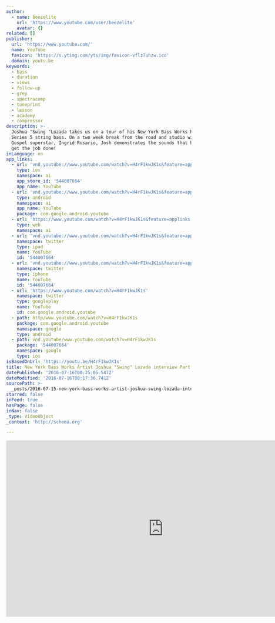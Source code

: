 ```yaml
---
author:
  - name: beezelite
    url: 'https://www.youtube.com/user/beezelite'
    avatar: {}
related: []
publisher:
  url: 'https://www.youtube.com/'
  name: YouTube
  favicon: 'https://s.ytimg.com/yts/img/favicon-vflz7uhzw.ico'
  domain: youtu.be
keywords:
  - bass
  - duration
  - views
  - follow-up
  - grey
  - spectracomp
  - toneprint
  - lesson
  - academy
  - compressor
description: >-
  Joshua "Swing "Lozada takes us on a tour of his New York Bass Works Reference
  Series 5 string bass. On a two week break from the road and studio with Latin
  Gospel superstar, Ingrid Rosario, Josh demonstrates the sounds that he uses to
  get the job done!
inLanguage: en
app_links:
  - url: 'vnd.youtube://www.youtube.com/watch?v=H4rF1kwJK1s&feature=applinks'
    type: ios
    namespace: ai
    app_store_id: '544007664'
    app_name: YouTube
  - url: 'vnd.youtube://www.youtube.com/watch?v=H4rF1kwJK1s&feature=applinks'
    type: android
    namespace: ai
    app_name: YouTube
    package: com.google.android.youtube
  - url: 'https://www.youtube.com/watch?v=H4rF1kwJK1s&feature=applinks'
    type: web
    namespace: ai
  - url: 'vnd.youtube://www.youtube.com/watch?v=H4rF1kwJK1s&feature=applinks'
    namespace: twitter
    type: ipad
    name: YouTube
    id: '544007664'
  - url: 'vnd.youtube://www.youtube.com/watch?v=H4rF1kwJK1s&feature=applinks'
    namespace: twitter
    type: iphone
    name: YouTube
    id: '544007664'
  - url: 'https://www.youtube.com/watch?v=H4rF1kwJK1s'
    namespace: twitter
    type: googleplay
    name: YouTube
    id: com.google.android.youtube
  - path: http/www.youtube.com/watch?v=H4rF1kwJK1s
    package: com.google.android.youtube
    namespace: google
    type: android
  - path: vnd.youtube/www.youtube.com/watch?v=H4rF1kwJK1s
    package: '544007664'
    namespace: google
    type: ios
isBasedOnUrl: 'https://youtu.be/H4rF1kwJK1s'
title: New York Bass Works Artist Joshua "Swing" Lozada interview Part 1
datePublished: '2016-07-16T00:25:05.547Z'
dateModified: '2016-07-16T00:17:36.741Z'
sourcePath: >-
  _posts/2016-07-15-new-york-bass-works-artist-joshua-swing-lozada-interview-p.md
starred: false
inFeed: true
hasPage: false
inNav: false
_type: VideoObject
_context: 'http://schema.org'

---
```

<iframe src="https://cdn.embedly.com/widgets/media.html?src=https%3A%2F%2Fwww.youtube.com%2Fembed%2FH4rF1kwJK1s%3Ffeature%3Doembed&amp;url=http%3A%2F%2Fwww.youtube.com%2Fwatch%3Fv%3DH4rF1kwJK1s&amp;image=https%3A%2F%2Fi.ytimg.com%2Fvi%2FH4rF1kwJK1s%2Fhqdefault.jpg&amp;key=b7d04c9b404c499eba89ee7072e1c4f7&amp;type=text%2Fhtml&amp;schema=youtube" width="854" height="480" scrolling="no" frameborder="0" allowfullscreen="" style=""></iframe>